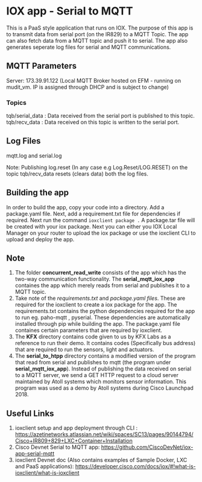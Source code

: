 # IOX app - Serial to MQTT

This is a PaaS style application that runs on IOX. The purpose of this app is to transmit data from serial port (on the IR829) to a MQTT Topic. The app can also fetch data from a MQTT topic and push it to serial. The app also generates seperate log files for serial and MQTT communications.

## MQTT Parameters
Server: 173.39.91.122 (Local MQTT Broker hosted on EFM - running on mudit_vm. IP is assigned through DHCP and is subject to change)
### Topics
tqb/serial_data : Data received from the serial port is published to this topic.
tqb/recv_data : Data received on this topic is written to the serial port.

## Log Files
mqtt.log and serial.log

Note: Publishing log.reset (In any case e.g Log.Reset/LOG.RESET) on the topic tqb/recv_data resets (clears data) both the log files. 

## Building the app

In order to build the app, copy your code into a directory. Add a package.yaml file. Next, add a requirement.txt file for dependencies if required.
Next run the command `ioxclient package .`
A package.tar file will be created with your iox package.
Next you can either you IOX Local Manager on your router to upload the iox package or use the ioxclient CLI to upload and deploy the app.

## Note
1. The folder **concurrent_read_write** consists of the app which has the two-way communication functionality. The **serial_mqtt_iox_app** containes the app which merely reads from serial and publishes it to a MQTT topic.
2. Take note of the *requirements.txt* and *package.yaml files*. These are required for the ioxclient to create a iox package for the app. The requirements.txt contains the python dependencies required for the app to run eg. paho-mqtt , pyserial. These dependencies are automatically installed through pip while building the app. The package.yaml file containes certain parameters that are required by ioxclient.
3. The **KFX** directory contains code given to us by KFX Labs as a reference to run their demo. It contains codes (Specifically bus address) that are required to run the sensors, light and actuators.
4. The **serial_to_htpp** directory contains a modified version of the program that read from serial and publishes to mqtt (the program under **serial_mqtt_iox_app**). Instead of publishing the data received on serial to a MQTT server, we send a GET HTTP request to a cloud server maintained by Atoll systems which monitors sensor information. This program was used as a demo by Atoll systems during Cisco Launchpad 2018.

## Useful Links
1. ioxclient setup and app deployment through CLI : https://azetinetworks.atlassian.net/wiki/spaces/SC13/pages/90144794/Cisco+IR809+829+LXC+Container+Installation <br/>
2. Cisco Devnet Serial to MQTT app: https://github.com/CiscoDevNet/iox-app-serial-mqtt  <br/>
3. ioxclient Devnet doc (Also contains examples of Sample Docker, LXC and PaaS applications): https://developer.cisco.com/docs/iox/#!what-is-ioxclient/what-is-ioxclient  <br/>

